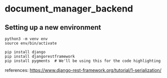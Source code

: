 # document_manager_backend

## Setting up a new environment
```
python3 -m venv env
source env/bin/activate
```

```
pip install django
pip install djangorestframework
pip install pygments  # We'll be using this for the code highlighting
```
references: https://www.django-rest-framework.org/tutorial/1-serialization/
